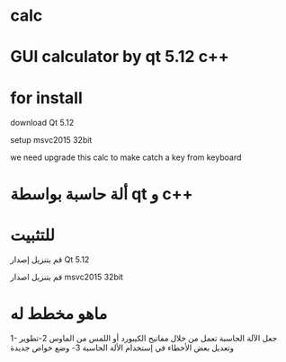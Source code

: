 # calc
# GUI calculator by qt 5.12 c++ 
# for install 
download Qt 5.12

setup msvc2015 32bit


we need upgrade this calc to make catch a key from keyboard



# ألة حاسبة بواسطة qt و c++
# للتثبيت
قم بتنزيل إصدار Qt 5.12

قم بتنزيل اصدار msvc2015 32bit

# ماهو مخطط له
1- جعل الآلة الحاسبة تعمل من خلال مفاتيح الكيبورد أو اللمس من الماوس
2-تطوير وتعديل بعض الأخطاء في إستخدام الألة الحاسبة
3- وضع خواص جديدة
